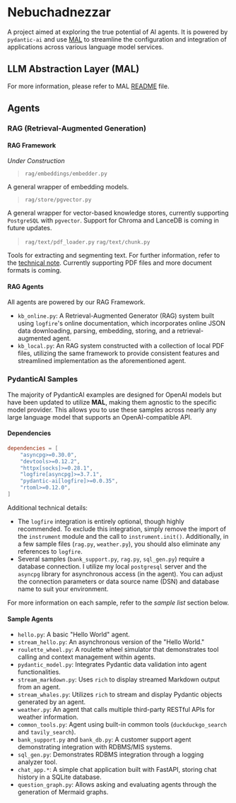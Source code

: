 # Nebuchadnezzar

A project aimed at exploring the true potential of AI agents. It is powered by `pydantic-ai` and use [MAL](https://github.com/neolee/mal.git) to streamline the configuration and integration of applications across various language model services.

## LLM Abstraction Layer (MAL)

For more information, please refer to MAL [README](https://github.com/neolee/mal/blob/main/README.md) file.

## Agents

### RAG (Retrieval-Augmented Generation)

#### RAG Framework

*Under Construction*

> `rag/embeddings/embedder.py` 

A general wrapper of embedding models.

> `rag/store/pgvector.py`

A general wrapper for vector-based knowledge stores, currently supporting `PostgreSQL` with `pgvector`. Support for Chroma and LanceDB is coming in future updates.

> `rag/text/pdf_loader.py` `rag/text/chunk.py`

Tools for extracting and segmenting text. For further information, refer to the [technical note](ref/rag-related.md). Currently supporting PDF files and more document formats is coming.

#### RAG Agents

All agents are powered by our RAG Framework.

- `kb_online.py`: A Retrieval-Augmented Generator (RAG) system built using `logfire`'s online documentation, which incorporates online JSON data downloading, parsing, embedding, storing, and a retrieval-augmented agent.
- `kb_local.py`: An RAG system constructed with a collection of local PDF files, utilizing the same framework to provide consistent features and streamlined implementation as the aforementioned agent.

### PydanticAI Samples

The majority of PydanticAI examples are designed for OpenAI models but have been updated to utilize **MAL**, making them agnostic to the specific model provider. This allows you to use these samples across nearly any large language model that supports an OpenAI-compatible API.

#### Dependencies

``` toml
dependencies = [
    "asyncpg>=0.30.0",
    "devtools>=0.12.2",
    "httpx[socks]>=0.28.1",
    "logfire[asyncpg]>=3.7.1",
    "pydantic-ai[logfire]>=0.0.35",
    "rtoml>=0.12.0",
]
```

Additional technical details:

- The `logfire` integration is entirely optional, though highly recommended. To exclude this integration, simply remove the import of the `instrument` module and the call to `instrument.init()`. Additionally, in a few sample files (`rag.py`, `weather.py`), you should also eliminate any references to `logfire`.
- Several samples (`bank_support.py`, `rag.py`, `sql_gen.py`) require a database connection. I utilize my local `postgresql` server and the `asyncpg` library for asynchronous access (in the agent). You can adjust the connection parameters or data source name (DSN) and database name to suit your environment.

For more information on each sample, refer to the *sample list* section below.

#### Sample Agents

- `hello.py`: A basic "Hello World"  agent.
- `stream_hello.py`: An asynchronous version of the "Hello World."
- `roulette_wheel.py`: A roulette wheel simulator that demonstrates tool calling and context management within agents.
- `pydantic_model.py`: Integrates Pydantic data validation into agent functionalities.
- `stream_markdown.py`: Uses `rich` to display streamed Markdown output from an agent.
- `stream_whales.py`: Utilizes `rich` to stream and display Pydantic objects generated by an agent.
- `weather.py`: An agent that calls multiple third-party RESTful APIs for weather information.
- `common_tools.py`: Agent using built-in common tools (`duckduckgo_search` and `tavily_search`).
- `bank_support.py` and `bank_db.py`: A customer support agent demonstrating integration with RDBMS/MIS systems.
- `sql_gen.py`: Demonstrates RDBMS integration through a logging analyzer tool.
- `chat_app.*`: A simple chat application built with FastAPI, storing chat history in a SQLite database.
- `question_graph.py`: Allows asking and evaluating agents through the generation of Mermaid graphs.
